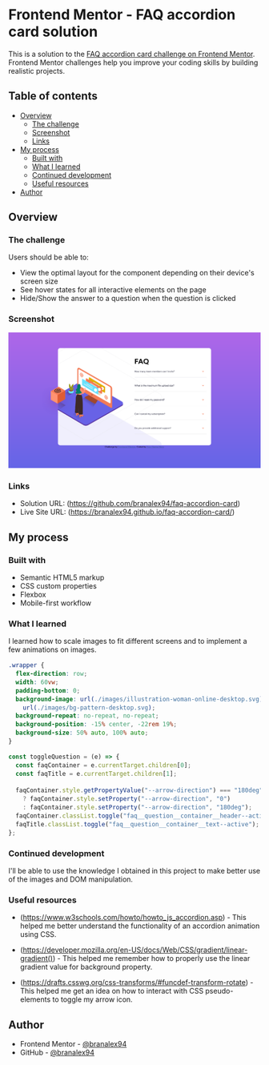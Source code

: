 # Frontend Mentor - FAQ accordion card solution

This is a solution to the [FAQ accordion card challenge on Frontend Mentor](https://www.frontendmentor.io/challenges/faq-accordion-card-XlyjD0Oam). Frontend Mentor challenges help you improve your coding skills by building realistic projects.

## Table of contents

- [Overview](#overview)
  - [The challenge](#the-challenge)
  - [Screenshot](#screenshot)
  - [Links](#links)
- [My process](#my-process)
  - [Built with](#built-with)
  - [What I learned](#what-i-learned)
  - [Continued development](#continued-development)
  - [Useful resources](#useful-resources)
- [Author](#author)

## Overview

### The challenge

Users should be able to:

- View the optimal layout for the component depending on their device's screen size
- See hover states for all interactive elements on the page
- Hide/Show the answer to a question when the question is clicked

### Screenshot

![Finished Challenge](./images/faq-accordion-card-finished-challenge.png)

### Links

- Solution URL: (https://github.com/branalex94/faq-accordion-card)
- Live Site URL: (https://branalex94.github.io/faq-accordion-card/)

## My process

### Built with

- Semantic HTML5 markup
- CSS custom properties
- Flexbox
- Mobile-first workflow

### What I learned

I learned how to scale images to fit different screens and to implement a few animations on images.

```css
.wrapper {
  flex-direction: row;
  width: 60vw;
  padding-bottom: 0;
  background-image: url(./images/illustration-woman-online-desktop.svg),
    url(./images/bg-pattern-desktop.svg);
  background-repeat: no-repeat, no-repeat;
  background-position: -15% center, -22rem 19%;
  background-size: 50% auto, 100% auto;
}
```

```js
const toggleQuestion = (e) => {
  const faqContainer = e.currentTarget.children[0];
  const faqTitle = e.currentTarget.children[1];

  faqContainer.style.getPropertyValue("--arrow-direction") === "180deg"
    ? faqContainer.style.setProperty("--arrow-direction", "0")
    : faqContainer.style.setProperty("--arrow-direction", "180deg");
  faqContainer.classList.toggle("faq__question__container__header--active");
  faqTitle.classList.toggle("faq__question__container__text--active");
};
```

### Continued development

I'll be able to use the knowledge I obtained in this project to make better use of the images and DOM manipulation.

### Useful resources

- (https://www.w3schools.com/howto/howto_js_accordion.asp) - This helped me better understand the functionality of an accordion animation using CSS.

- (https://developer.mozilla.org/en-US/docs/Web/CSS/gradient/linear-gradient()) - This helped me remember how to properly use the linear gradient value for background property.

- (https://drafts.csswg.org/css-transforms/#funcdef-transform-rotate) - This helped me get an idea on how to interact with CSS pseudo-elements to toggle my arrow icon.

## Author

- Frontend Mentor - [@branalex94](https://www.frontendmentor.io/profile/branalex94)
- GitHub - [@branalex94](https://github.com/branalex94/)
